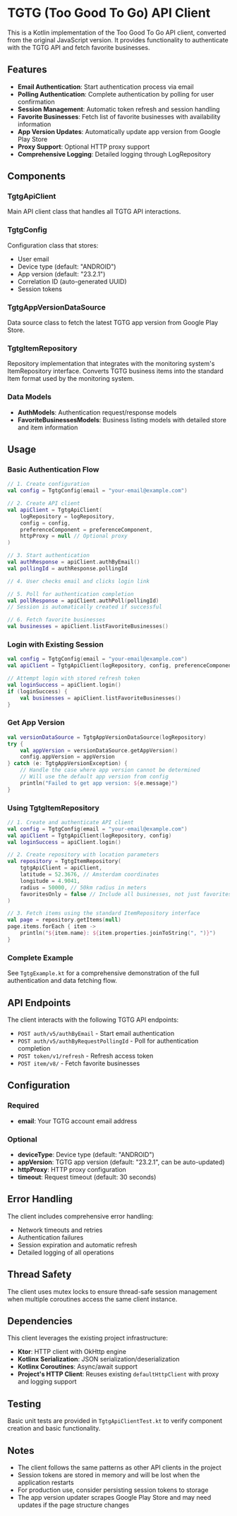 # TGTG (Too Good To Go) API Client

This is a Kotlin implementation of the Too Good To Go API client, converted from the original JavaScript version. It provides functionality to authenticate with the TGTG API and fetch favorite businesses.

## Features

- **Email Authentication**: Start authentication process via email
- **Polling Authentication**: Complete authentication by polling for user confirmation
- **Session Management**: Automatic token refresh and session handling
- **Favorite Businesses**: Fetch list of favorite businesses with availability information
- **App Version Updates**: Automatically update app version from Google Play Store
- **Proxy Support**: Optional HTTP proxy support
- **Comprehensive Logging**: Detailed logging through LogRepository

## Components

### TgtgApiClient
Main API client class that handles all TGTG API interactions.

### TgtgConfig
Configuration class that stores:
- User email
- Device type (default: "ANDROID")
- App version (default: "23.2.1")
- Correlation ID (auto-generated UUID)
- Session tokens

### TgtgAppVersionDataSource
Data source class to fetch the latest TGTG app version from Google Play Store.

### TgtgItemRepository
Repository implementation that integrates with the monitoring system's ItemRepository interface. Converts TGTG business items into the standard Item format used by the monitoring system.

### Data Models
- **AuthModels**: Authentication request/response models
- **FavoriteBusinessesModels**: Business listing models with detailed store and item information

## Usage

### Basic Authentication Flow

```kotlin
// 1. Create configuration
val config = TgtgConfig(email = "your-email@example.com")

// 2. Create API client
val apiClient = TgtgApiClient(
    logRepository = logRepository,
    config = config,
    preferenceComponent = preferenceComponent,
    httpProxy = null // Optional proxy
)

// 3. Start authentication
val authResponse = apiClient.authByEmail()
val pollingId = authResponse.pollingId

// 4. User checks email and clicks login link

// 5. Poll for authentication completion
val pollResponse = apiClient.authPoll(pollingId)
// Session is automatically created if successful

// 6. Fetch favorite businesses
val businesses = apiClient.listFavoriteBusinesses()
```

### Login with Existing Session

```kotlin
val config = TgtgConfig(email = "your-email@example.com")
val apiClient = TgtgApiClient(logRepository, config, preferenceComponent)

// Attempt login with stored refresh token
val loginSuccess = apiClient.login()
if (loginSuccess) {
    val businesses = apiClient.listFavoriteBusinesses()
}
```

### Get App Version

```kotlin
val versionDataSource = TgtgAppVersionDataSource(logRepository)
try {
    val appVersion = versionDataSource.getAppVersion()
    config.appVersion = appVersion
} catch (e: TgtgAppVersionException) {
    // Handle the case where app version cannot be determined
    // Will use the default app version from config
    println("Failed to get app version: ${e.message}")
}
```

### Using TgtgItemRepository

```kotlin
// 1. Create and authenticate API client
val config = TgtgConfig(email = "your-email@example.com")
val apiClient = TgtgApiClient(logRepository, config)
val loginSuccess = apiClient.login()

// 2. Create repository with location parameters
val repository = TgtgItemRepository(
    tgtgApiClient = apiClient,
    latitude = 52.3676, // Amsterdam coordinates
    longitude = 4.9041,
    radius = 50000, // 50km radius in meters
    favoritesOnly = false // Include all businesses, not just favorites
)

// 3. Fetch items using the standard ItemRepository interface
val page = repository.getItems(null)
page.items.forEach { item ->
    println("${item.name}: ${item.properties.joinToString(", ")}")
}
```

### Complete Example

See `TgtgExample.kt` for a comprehensive demonstration of the full authentication and data fetching flow.

## API Endpoints

The client interacts with the following TGTG API endpoints:

- `POST auth/v5/authByEmail` - Start email authentication
- `POST auth/v5/authByRequestPollingId` - Poll for authentication completion
- `POST token/v1/refresh` - Refresh access token
- `POST item/v8/` - Fetch favorite businesses

## Configuration

### Required
- **email**: Your TGTG account email address

### Optional
- **deviceType**: Device type (default: "ANDROID")
- **appVersion**: TGTG app version (default: "23.2.1", can be auto-updated)
- **httpProxy**: HTTP proxy configuration
- **timeout**: Request timeout (default: 30 seconds)

## Error Handling

The client includes comprehensive error handling:
- Network timeouts and retries
- Authentication failures
- Session expiration and automatic refresh
- Detailed logging of all operations

## Thread Safety

The client uses mutex locks to ensure thread-safe session management when multiple coroutines access the same client instance.

## Dependencies

This client leverages the existing project infrastructure:
- **Ktor**: HTTP client with OkHttp engine
- **Kotlinx Serialization**: JSON serialization/deserialization
- **Kotlinx Coroutines**: Async/await support
- **Project's HTTP Client**: Reuses existing `defaultHttpClient` with proxy and logging support

## Testing

Basic unit tests are provided in `TgtgApiClientTest.kt` to verify component creation and basic functionality.

## Notes

- The client follows the same patterns as other API clients in the project
- Session tokens are stored in memory and will be lost when the application restarts
- For production use, consider persisting session tokens to storage
- The app version updater scrapes Google Play Store and may need updates if the page structure changes
